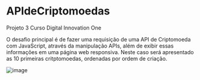 # APIdeCriptomoedas
Projeto 3 Curso Digital Innovation One 

O desafio principal é de fazer uma requisição de uma API de Criptomoeda com JavaScript, através da manipulação APIs, além de exibir essas informações em uma página web responsiva. Neste caso será apresentado as 10 primeiras critptomoedas, ordenadas por ordem de criação.

![image](https://user-images.githubusercontent.com/42206613/157088937-a5c6c151-1296-4b78-8229-9467735e1cf4.png)
